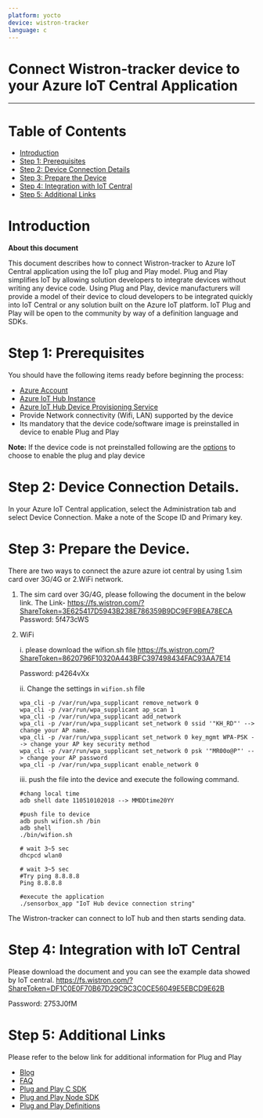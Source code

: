 ```yaml
---
platform: yocto
device: wistron-tracker
language: c
---
```


Connect Wistron-tracker device to your Azure IoT Central Application
===

---
# Table of Contents

-   [Introduction](#Introduction)
-   [Step 1: Prerequisites](#Prerequisites)
-   [Step 2: Device Connection Details](#Deviceconnectiondetails)
-   [Step 3: Prepare the Device](#Preparethedevice)
-   [Step 4: Integration with IoT Central](#IntegrationwithIoTCentral)
-   [Step 5: Additional Links](#AdditionalLinks)

<a name="Introduction"></a>

# Introduction 

**About this document**

This document describes how to connect Wistron-tracker to Azure IoT Central application using the IoT plug and Play model. Plug and Play simplifies IoT by allowing solution developers to integrate devices without writing any device code. Using Plug and Play, device manufacturers will provide a model of their device to cloud developers to be integrated quickly into IoT Central or any solution built on the Azure IoT platform. IoT Plug and Play will be open to the community by way of a definition language and SDKs.

<a name="Prerequisites"></a>
# Step 1: Prerequisites

You should have the following items ready before beginning the process: 

-   [Azure Account](https://portal.azure.com)
-   [Azure IoT Hub Instance](https://docs.microsoft.com/en-us/azure/iot-hub/about-iot-hub)
-   [Azure IoT Hub Device Provisioning Service](https://docs.microsoft.com/en-us/azure/iot-dps/about-iot-dps)
-   Provide Network connectivity (Wifi, LAN) supported by the device
-   Its mandatory that the device code/software image is preinstalled in device to enable Plug and Play

**Note:** If the device code is not preinstalled following are the [options](#preparethedevice) to choose to enable the plug and play device

# Step 2: Device Connection Details.

In your Azure IoT Central application, select the Administration tab and select Device Connection. Make a note of the Scope ID and Primary key.

# Step 3: Prepare the Device.

There are two ways to connect the azure azure iot central by using 1.sim card over 3G/4G or 2.WiFi network.

1.  The sim card over 3G/4G, please following the document in the below link.
The Link- <https://fs.wistron.com/?ShareToken=3E625417D5943B238E786359B9DC9EF9BEA78ECA>
          Password: 5f473cWS
2.  WiFi 

    i.  please download the wifion.sh file
    <https://fs.wistron.com/?ShareToken=8620796F10320A443BFC397498434FAC93AA7E14>

    Password: p4264vXx

    ii. Change the settings in `wifion.sh` file

        wpa_cli -p /var/run/wpa_supplicant remove_network 0
        wpa_cli -p /var/run/wpa_supplicant ap_scan 1
        wpa_cli -p /var/run/wpa_supplicant add_network
        wpa_cli -p /var/run/wpa_supplicant set_network 0 ssid '"KH_RD"' --> change your AP name.
        wpa_cli -p /var/run/wpa_supplicant set_network 0 key_mgmt WPA-PSK --> change your AP key security method
        wpa_cli -p /var/run/wpa_supplicant set_network 0 psk '"MR00o@P"' --> change your AP password
        wpa_cli -p /var/run/wpa_supplicant enable_network 0
  
    iii. push the file into the device and execute the following command.
  
        #chang local time
        adb shell date 110510102018 --> MMDDtime20YY

        #push file to device
        adb push wifion.sh /bin
        adb shell
        ./bin/wifion.sh
  
        # wait 3~5 sec
        dhcpcd wlan0

        # wait 3~5 sec
        #Try ping 8.8.8.8
        Ping 8.8.8.8

        #execute the application
        ./sensorbox_app "IoT Hub device connection string"
The Wistron-tracker can connect to IoT hub and then starts sending data.
  
# Step 4: Integration with IoT Central

Please download the document and you can see the example data showed by IoT central.
<https://fs.wistron.com/?ShareToken=DF1C0E0F70B67D29C9C3C0CE56049E5EBCD9E62B>

Password: 2753J0fM

# Step 5: Additional Links

Please refer to the below link for additional information for Plug and Play 

-   [Blog](https://azure.microsoft.com/en-us/blog/iot-plug-and-play-is-now-available-in-preview/)
-   [FAQ](TBD) 
-   [Plug and Play C SDK](https://github.com/Azure/azure-iot-sdk-c/tree/public-preview) 
-   [Plug and Play Node SDK](https://github.com/Azure/azure-iot-sdk-node/tree/digitaltwins-preview)
-   [Plug and Play Definitions](https://github.com/Azure/IoTPlugandPlay)

